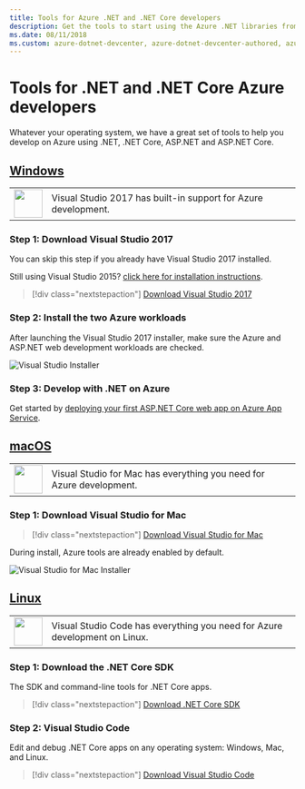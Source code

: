 ```yaml
---
title: Tools for Azure .NET and .NET Core developers
description: Get the tools to start using the Azure .NET libraries from a Windows, Linux, and Mac environment.
ms.date: 08/11/2018
ms.custom: azure-dotnet-devcenter, azure-dotnet-devcenter-authored, azure-dotnet-devcenter-conceptual, vs-azure
---
```


# Tools for .NET and .NET Core Azure developers

Whatever your operating system, we have a great set of tools to help you develop on Azure using .NET, .NET Core, ASP.NET and ASP.NET Core.

## [Windows](#tab/windows)

<table>
  <tr>
    <td width="50">
        <img src="https://docs.microsoft.com/media/logos/logo_vs-ide.svg" width="50" height="50"></img>
    </td>
    <td>
        Visual Studio 2017 has built-in support for Azure development.
    </td>
  </tr>
</table>

### Step 1: Download Visual Studio 2017

You can skip this step if you already have Visual Studio 2017 installed.

Still using Visual Studio 2015?  [click here for installation instructions](dotnet-sdk-vs2015-install.md).

> [!div class="nextstepaction"]
> [Download Visual Studio 2017](https://www.visualstudio.com/downloads/)

### Step 2: Install the two Azure workloads

After launching the Visual Studio 2017 installer, make sure the Azure and ASP.NET web development workloads are checked.

![Visual Studio Installer](media/dotnet-tools/azure-workloads.png)

### Step 3: Develop with .NET on Azure

Get started by [deploying your first ASP.NET Core web app on Azure App Service](https://docs.microsoft.com/azure/app-service-web/app-service-web-get-started-dotnet).

## [macOS](#tab/macos)
<table>
  <tr>
    <td width="50">
        <img src="https://docs.microsoft.com/media/logos/logo_vs-mac.svg" width="50" height="50"></img>
    </td>
    <td>
        Visual Studio for Mac has everything you need for Azure development.
    </td>
  </tr>
</table>

### Step 1: Download Visual Studio for Mac

> [!div class="nextstepaction"]
> [Download Visual Studio for Mac](https://www.visualstudio.com/vs/visual-studio-mac/)

During install, Azure tools are already enabled by default.

![Visual Studio for Mac Installer](media/dotnet-tools/azure-vsmac.png)

## [Linux](#tab/linux)

<table>
  <tr>
    <td width="50">
        <img src="https://docs.microsoft.com/media/logos/logo_vs-code.svg" width="50" height="50"></img>
    </td>
    <td>
        Visual Studio Code has everything you need for Azure development on Linux.
    </td>
  </tr>
</table>

### Step 1: Download the .NET Core SDK

The SDK and command-line tools for .NET Core apps.

> [!div class="nextstepaction"]
> [Download .NET Core SDK](https://www.microsoft.com/net/core)

### Step 2: Visual Studio Code

Edit and debug .NET Core apps on any operating system: Windows, Mac, and Linux.

> [!div class="nextstepaction"]
> [Download Visual Studio Code](https://code.visualstudio.com)
